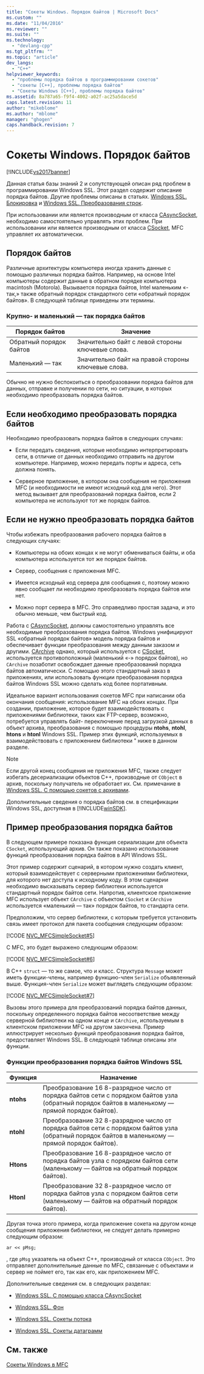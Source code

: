 ```yaml
---
title: "Сокеты Windows. Порядок байтов | Microsoft Docs"
ms.custom: ""
ms.date: "11/04/2016"
ms.reviewer: ""
ms.suite: ""
ms.technology: 
  - "devlang-cpp"
ms.tgt_pltfrm: ""
ms.topic: "article"
dev_langs: 
  - "C++"
helpviewer_keywords: 
  - "проблемы порядка байтов в программировании сокетов"
  - "сокеты [C++], проблемы порядка байтов"
  - "Сокеты Windows [C++], проблемы порядка байтов"
ms.assetid: 8a787a65-f9f4-4002-a02f-ac25a5dace5d
caps.latest.revision: 11
author: "mikeblome"
ms.author: "mblome"
manager: "ghogen"
caps.handback.revision: 7
---
```

# Сокеты Windows. Порядок байтов
[!INCLUDE[vs2017banner](../assembler/inline/includes/vs2017banner.md)]

Данная статья базы знаний 2 и сопутствующей описан ряд проблем в программировании Windows SSL.  Этот раздел содержит описание порядка байтов.  Другие проблемы описаны в статьях. [Windows SSL. Блокировка](../Topic/Windows%20Sockets:%20Blocking.md) и [Windows SSL. Преобразования строк](../mfc/windows-sockets-converting-strings.md).  
  
 При использовании или является производным от класса [CAsyncSocket](../Topic/CAsyncSocket%20Class.md), необходимо самостоятельно управлять этих проблем.  При использовании или является производным от класса [CSocket](../mfc/reference/csocket-class.md), MFC управляет их автоматически.  
  
## Порядок байтов  
 Различные архитектуры компьютера иногда хранить данные с помощью различных порядка байтов.  Например, на основе Intel компьютеры содержит данные в обратном порядке компьютера macintosh \(Motorola\).  Вызывается порядка байтов, Intel маленьким «\- так,» также обратный порядок стандартного сети «обратный порядок байтов».  В следующей таблице приведены эти термины.  
  
### Крупно\- и маленький — так порядка байтов  
  
|Порядок байтов|Значение|  
|--------------------|--------------|  
|Обратный порядок байтов|Значительно байт с левой стороны ключевые слова.|  
|Маленький — так|Значительно байт на правой стороны ключевые слова.|  
  
 Обычно не нужно беспокоиться о преобразовании порядка байтов для данных, отправке и получении по сети, но ситуации, в которых необходимо преобразовать порядка байтов.  
  
## Если необходимо преобразовать порядка байтов  
 Необходимо преобразовать порядка байтов в следующих случаях:  
  
-   Если передать сведения, которые необходимо интерпретировать сети, в отличие от данных необходимо отправить на другом компьютере.  Например, можно передать порты и адреса, сеть должна понять.  
  
-   Серверное приложение, в котором она сообщения не приложения MFC \(и необходимости не имеют исходный код для него\).  Этот метод вызывает для преобразований порядка байтов, если 2 компьютера не используют тот же порядок байтов.  
  
## Если не нужно преобразовать порядка байтов  
 Чтобы избежать преобразования рабочего порядка байтов в следующих случаях:  
  
-   Компьютеры на обоих концах к не могут обмениваться байты, и оба компьютера используется тот же порядок байтов.  
  
-   Сервер, сообщения с приложения MFC.  
  
-   Имеется исходный код сервера для сообщения с, поэтому можно явно сообщает ли необходимо преобразовать порядка байтов или нет.  
  
-   Можно порт сервера в MFC.  Это справедливо простая задача, и это обычно меньше, чем быстрый код.  
  
 Работа с [CAsyncSocket](../Topic/CAsyncSocket%20Class.md), должны самостоятельно управлять все необходимые преобразования порядка байтов.  Windows унифицируют SSL «обратный порядок байтов» модель порядка байтов и обеспечивает функции преобразования между данным заказом и другими.  [CArchive](../mfc/reference/carchive-class.md) однако, который используется с [CSocket](../mfc/reference/csocket-class.md), используется противоположный \(маленький «\-» порядок байтов\), но `CArchive` позаботит освобождает данные преобразований порядка байтов автоматически.  С помощью этого стандартный заказ в приложениях, или использовать функции преобразования порядка байтов Windows SSL можно сделать код более портативным.  
  
 Идеальное вариант использования сокетов MFC при написании оба окончания сообщения: использование MFC на обоих концах.  При создании, приложение, которое будет взаимодействовать с приложениями библиотеки, таких как FTP\-сервер, возможно, потребуется управлять байт\- переключение перед загрузкой данных в объект архива, преобразования с помощью процедуры **ntohs**, **ntohl**, **htons** и **htonl** Windows SSL.  Пример этих функций, используемых в взаимодействовать с приложением библиотеки " ниже в данном разделе.  
  
> [!NOTE]
>  Если другой конец сообщения не приложения MFC, также следует избегать десериализации объектов C\+\+, производные от `CObject` в архив, поскольку получатель не обработает их.  См. примечание в [Windows SSL. С помощью сокетов с архивами](../mfc/windows-sockets-using-sockets-with-archives.md).  
  
 Дополнительные сведения о порядка байтов см. в спецификации Windows SSL, доступная в [!INCLUDE[winSDK](../atl/includes/winsdk_md.md)].  
  
## Пример преобразования порядка байтов  
 В следующем примере показана функция сериализации для объекта `CSocket`, использующий архив.  Он также показано использование функций преобразования порядка байтов в API Windows SSL.  
  
 Этот пример содержит сценарий, в котором нужно создать клиент, который взаимодействует с серверными приложениями библиотеки, для которого нет доступа к исходному коду.  В этом сценарии необходимо высказывать сервер библиотеки используется стандартный порядок байтов сети.  Напротив, клиентское приложение MFC использует объект `CArchive` с объектом `CSocket` и `CArchive` используется «маленький — так» порядок байтов, то стандарта сети.  
  
 Предположим, что сервер библиотеки, с которым требуется установить связь имеет протокол для пакета сообщения следующим образом:  
  
 [!CODE [NVC_MFCSimpleSocket#5](../CodeSnippet/VS_Snippets_Cpp/NVC_MFCSimpleSocket#5)]  
  
 С MFC, это будет выражено следующим образом:  
  
 [!CODE [NVC_MFCSimpleSocket#6](../CodeSnippet/VS_Snippets_Cpp/NVC_MFCSimpleSocket#6)]  
  
 В C\+\+ `struct` — то же самое, что и класс.  Структура `Message` может иметь функции\-члены, например функцию\-член `Serialize` объявленный выше.  Функция\-член `Serialize` может выглядеть следующим образом:  
  
 [!CODE [NVC_MFCSimpleSocket#7](../CodeSnippet/VS_Snippets_Cpp/NVC_MFCSimpleSocket#7)]  
  
 Вызовы этого примера для преобразований порядка байтов данных, поскольку определенного порядка байтов несоответствие между серверной библиотеки на одном конце и `CArchive`, используемым в клиентском приложении MFC на другом закончена.  Пример иллюстрирует несколько функций преобразования порядка байтов, предоставляет Windows SSL.  В следующей таблице описаны эти функции.  
  
### Функции преобразования порядка байтов Windows SSL  
  
|Функция|Назначение|  
|-------------|----------------|  
|**ntohs**|Преобразование 16 8\-разрядное число от порядка байтов сети с порядком байтов узла \(обратный порядок байтов в маленькому — прямой порядок байтов\).|  
|**ntohl**|Преобразование 32 8\-разрядное число от порядка байтов сети с порядком байтов узла \(обратный порядок байтов в маленькому — прямой порядок байтов\).|  
|**Htons**|Преобразование 16 8\-разрядное число от порядка байтов узла с порядком байтов сети \(маленькому — байтов на обратный порядок байтов\).|  
|**Htonl**|Преобразование 32 8\-разрядное число от порядка байтов узла с порядком байтов сети \(маленькому — байтов на обратный порядок байтов\).|  
  
 Другая точка этого примера, когда приложение сокета на другом конце сообщения приложения библиотеки, не следует делать примерно следующим образом:  
  
 `ar << pMsg;`  
  
 , где `pMsg` указатель на объект C\+\+, производный от класса `CObject`.  Это отправляет дополнительные данные по MFC, связанные с объектами и сервер не поймет его, так как его, как приложением MFC.  
  
 Дополнительные сведения см. в следующих разделах:  
  
-   [Windows SSL. С помощью класса CAsyncSocket](../mfc/windows-sockets-using-class-casyncsocket.md)  
  
-   [Windows SSL. Фон](../mfc/windows-sockets-background.md)  
  
-   [Windows SSL. Сокеты потока](../mfc/windows-sockets-stream-sockets.md)  
  
-   [Windows SSL. Сокеты датаграмм](../mfc/windows-sockets-datagram-sockets.md)  
  
## См. также  
 [Сокеты Windows в MFC](../mfc/windows-sockets-in-mfc.md)